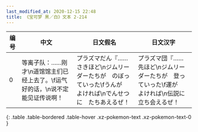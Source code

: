 ```yaml
---
last_modified_at: 2020-12-15 22:48
title: 《宝可梦 黑／白》文本 2-214
---
```

| 编号 | 中文 | 日文假名 | 日文汉字 |
| ---- | ---- | ---- | --- |
| 0 | 等离子队：……刚才\n道馆馆主们已经上去了。\f运气好的话，\n说不定能见证传说啊！ | プラズマだん『……さきほど\nジムリーダーたちが　のぼっていった\fうんが　よければ\nでんせつに　たちあえるぜ！ | プラズマ団『……先ほど\nジムリーダーたちが　登っていった\f運が　よければ\n伝説に　立ち会えるぜ！ |
{: .table .table-bordered .table-hover .xz-pokemon-text .xz-pokemon-text-0 }
